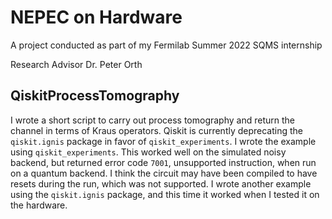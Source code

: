 # NEPEC on Hardware
A project conducted as part of my Fermilab Summer 2022 SQMS internship

Research Advisor Dr. Peter Orth

## QiskitProcessTomography
I wrote a short script to carry out process tomography and return the channel in terms of Kraus operators. Qiskit is currently deprecating the `qiskit.ignis` package in favor of `qiskit_experiments`. I wrote the example using `qiskit_experiments`. This worked well on the simulated noisy backend, but returned error code `7001`, unsupported instruction, when run on a quantum backend. I think the circuit may have been compiled to have resets during the run, which was not supported. I wrote another example using the `qiskit.ignis` package, and this time it worked when I tested it on the hardware.
